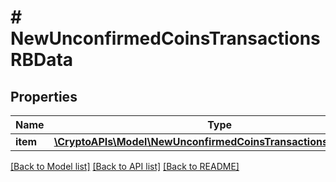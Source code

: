 # # NewUnconfirmedCoinsTransactionsRBData

## Properties

Name | Type | Description | Notes
------------ | ------------- | ------------- | -------------
**item** | [**\CryptoAPIs\Model\NewUnconfirmedCoinsTransactionsRBDataItem**](NewUnconfirmedCoinsTransactionsRBDataItem.md) |  |

[[Back to Model list]](../../README.md#models) [[Back to API list]](../../README.md#endpoints) [[Back to README]](../../README.md)
